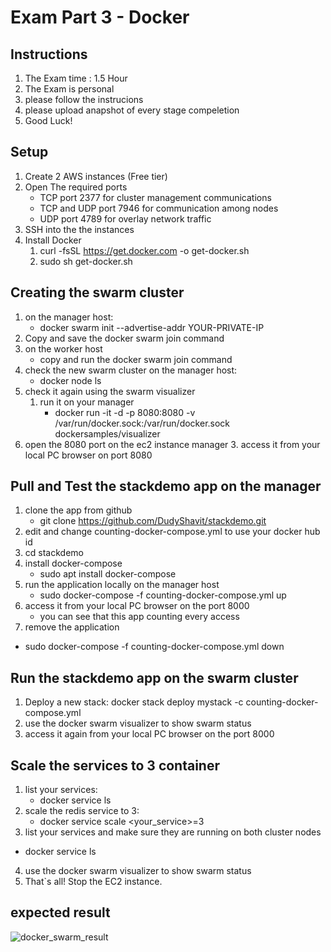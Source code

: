 # Exam Part 3 - Docker

## Instructions
1. The Exam time : 1.5 Hour
2. The Exam is personal
3. please follow the instrucions 
4. please upload anapshot of every stage compeletion 
5. Good Luck!

## Setup
1. Create 2 AWS instances (Free tier)
2. Open The required ports
	* TCP port 2377 for cluster management communications
	* TCP and UDP port 7946 for communication among nodes
	* UDP port 4789 for overlay network traffic
3. SSH into the the instances 
4. Install Docker
	1. curl -fsSL https://get.docker.com -o get-docker.sh
	2. sudo sh get-docker.sh

## Creating the swarm cluster
1. on the manager host:    
	* docker swarm init --advertise-addr YOUR-PRIVATE-IP
2. Copy and save the docker swarm join command
3. on the worker host 
	* copy and run the docker swarm join command
4. check the new swarm cluster on the manager host: 
	* docker node ls
5. check it again using the swarm visualizer 
	1. run it on your manager
		* docker run -it -d -p 8080:8080 -v /var/run/docker.sock:/var/run/docker.sock dockersamples/visualizer
  2. open the 8080 port on the ec2 instance manager
	3. access it from your local PC browser on port 8080

## Pull and Test the stackdemo app on the manager
1. clone the app from  github
	* git clone https://github.com/DudyShavit/stackdemo.git
2. edit and change counting-docker-compose.yml to use your docker hub id
3. cd stackdemo
4. install docker-compose
	* sudo apt install docker-compose
5. run the application locally on the manager host 
	* sudo docker-compose -f counting-docker-compose.yml up 
6. access it from your local PC browser on the port 8000
	* you can see that this app counting every access 
7. remove the application 
* sudo docker-compose -f counting-docker-compose.yml down

## Run the stackdemo app on the swarm cluster

1. Deploy a new stack:
	 docker stack deploy mystack -c counting-docker-compose.yml
2. use the docker swarm visualizer to show swarm status 
3. access it again from your local PC browser on the port 8000 

## Scale the services to 3 container
1. list your services:  
	* docker service ls
2. scale the redis service to 3: 
	* docker service scale <your_service>=3
3. list your services and make sure they are running on both cluster nodes
* docker service ls
4. use the docker swarm visualizer to show swarm status
5. That`s all! Stop the EC2 instance.

## expected result
![docker_swarm_result](https://user-images.githubusercontent.com/25149394/123789659-14531900-d8e6-11eb-8786-308b77081b7a.png)
